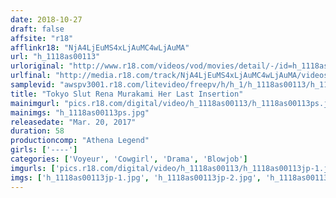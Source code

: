 ```yaml
---
date: 2018-10-27
draft: false
affsite: "r18"
afflinkr18: "NjA4LjEuMS4xLjAuMC4wLjAuMA"
url: "h_1118as00113"
urloriginal: "http://www.r18.com/videos/vod/movies/detail/-/id=h_1118as00113"
urlfinal: "http://media.r18.com/track/NjA4LjEuMS4xLjAuMC4wLjAuMA/videos/vod/movies/detail/-/id=h_1118as00113"
samplevid: "awspv3001.r18.com/litevideo/freepv/h/h_1/h_1118as00113/h_1118as00113_dmb_s.mp4"
title: "Tokyo Slut Rena Murakami Her Last Insertion"
mainimgurl: "pics.r18.com/digital/video/h_1118as00113/h_1118as00113ps.jpg"
mainimgs: "h_1118as00113ps.jpg"
releasedate: "Mar. 20, 2017"
duration: 58
productioncomp: "Athena Legend"
girls: ['----']
categories: ['Voyeur', 'Cowgirl', 'Drama', 'Blowjob']
imgurls: ['pics.r18.com/digital/video/h_1118as00113/h_1118as00113jp-1.jpg', 'pics.r18.com/digital/video/h_1118as00113/h_1118as00113jp-2.jpg', 'pics.r18.com/digital/video/h_1118as00113/h_1118as00113jp-3.jpg', 'pics.r18.com/digital/video/h_1118as00113/h_1118as00113jp-4.jpg', 'pics.r18.com/digital/video/h_1118as00113/h_1118as00113jp-5.jpg', 'pics.r18.com/digital/video/h_1118as00113/h_1118as00113jp-6.jpg', 'pics.r18.com/digital/video/h_1118as00113/h_1118as00113jp-7.jpg', 'pics.r18.com/digital/video/h_1118as00113/h_1118as00113jp-8.jpg', 'pics.r18.com/digital/video/h_1118as00113/h_1118as00113jp-9.jpg', 'pics.r18.com/digital/video/h_1118as00113/h_1118as00113jp-10.jpg', 'pics.r18.com/digital/video/h_1118as00113/h_1118as00113jp-11.jpg', 'pics.r18.com/digital/video/h_1118as00113/h_1118as00113jp-12.jpg', 'pics.r18.com/digital/video/h_1118as00113/h_1118as00113jp-13.jpg', 'pics.r18.com/digital/video/h_1118as00113/h_1118as00113jp-14.jpg', 'pics.r18.com/digital/video/h_1118as00113/h_1118as00113jp-15.jpg', 'pics.r18.com/digital/video/h_1118as00113/h_1118as00113jp-16.jpg', 'pics.r18.com/digital/video/h_1118as00113/h_1118as00113jp-17.jpg', 'pics.r18.com/digital/video/h_1118as00113/h_1118as00113jp-18.jpg', 'pics.r18.com/digital/video/h_1118as00113/h_1118as00113jp-19.jpg', 'pics.r18.com/digital/video/h_1118as00113/h_1118as00113jp-20.jpg']
imgs: ['h_1118as00113jp-1.jpg', 'h_1118as00113jp-2.jpg', 'h_1118as00113jp-3.jpg', 'h_1118as00113jp-4.jpg', 'h_1118as00113jp-5.jpg', 'h_1118as00113jp-6.jpg', 'h_1118as00113jp-7.jpg', 'h_1118as00113jp-8.jpg', 'h_1118as00113jp-9.jpg', 'h_1118as00113jp-10.jpg', 'h_1118as00113jp-11.jpg', 'h_1118as00113jp-12.jpg', 'h_1118as00113jp-13.jpg', 'h_1118as00113jp-14.jpg', 'h_1118as00113jp-15.jpg', 'h_1118as00113jp-16.jpg', 'h_1118as00113jp-17.jpg', 'h_1118as00113jp-18.jpg', 'h_1118as00113jp-19.jpg', 'h_1118as00113jp-20.jpg']
---
```

